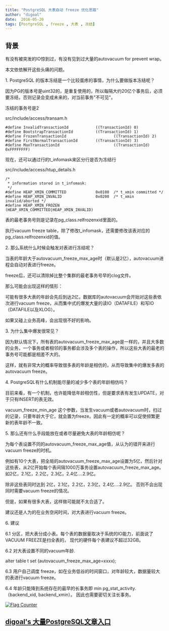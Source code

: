 ```yaml
---
title: "PostgreSQL 大表自动 freeze 优化思路"
author: "digoal"
date:  2016-05-20
tags: [PostgreSQL , freeze , 大表 , 冻结]
---
```

## 背景    
有没有被突发的IO惊到过，有没有见到过大量的autovacuum for prevent wrap。  
  
本文依依解开这些头痛的问题。  
  
1\. PostgreSQL 的版本冻结是一个比较蛋疼的事情，为什么要做版本冻结呢？  
  
因为PG的版本号是uint32的，是重复使用的，所以每隔大约20亿个事务后，必须要冻结，否则记录会变成未来的，对当前事务"不可见"。  
  
冻结的事务号是2  
  
src/include/access/transam.h  
  
```  
#define InvalidTransactionId            ((TransactionId) 0)  
#define BootstrapTransactionId          ((TransactionId) 1)  
#define FrozenTransactionId                     ((TransactionId) 2)  
#define FirstNormalTransactionId        ((TransactionId) 3)  
#define MaxTransactionId                        ((TransactionId) 0xFFFFFFFF)  
```  
  
现在，还可以通过行的t_infomask来区分行是否为冻结行  
  
src/include/access/htup_details.h  
  
```  
/*  
 * information stored in t_infomask:  
 */  
#define HEAP_XMIN_COMMITTED             0x0100  /* t_xmin committed */  
#define HEAP_XMIN_INVALID               0x0200  /* t_xmin invalid/aborted */  
#define HEAP_XMIN_FROZEN                (HEAP_XMIN_COMMITTED|HEAP_XMIN_INVALID)  
```  
  
表的最老事务号则是记录在pg_class.relfrozenxid里面的。  
  
执行vacuum freeze table，除了修改t_infomask，还需要修改该表对应的pg_class.relfrozenxid的值。  
  
  
2\. 那么系统什么时候会触发对表进行冻结呢？  
  
当表的年龄大于autovacuum_freeze_max_age时（默认是2亿），autovacuum进程会自动对表进行freeze。  
  
freeze后，还可以清除掉比整个集群的最老事务号早的clog文件。  
  
那么可能会出现这样的情形：  
  
可能有很多大表的年龄会先后到达2亿，数据库的autovacuum会开始对这些表依次进行vacuum freeze，从而集中式的爆发大量的读IO（DATAFILE）和写IO（DATAFILE以及XLOG）。  
  
如果又碰上业务高峰，会出现很不好的影响。  
  
  
3\. 为什么集中爆发很常见？  
  
因为默认情况下，所有表的autovacuum_freeze_max_age是一样的，并且大多数的业务，一个事务或者相邻的事务都会涉及多个表的操作，所以这些大表的最老的事务号可能都是相差不大的。  
  
这样，就有非常大的概率导致很多表的年龄是相仿的，从而导致集中的爆发多表的autovacuum freeze。  
  
  
4\. PostgreSQL有什么机制能尽量的减少多个表的年龄相仿吗？  
  
目前来看，有一个机制，也许能降低年龄相仿性，但是要求表有发生UPDATE，对于只有INSERT的表无效。  
  
vacuum_freeze_min_age 这个参数，当发生vacuum或者autovacuum时，扫过的记录，只要年龄大于它，就会置为freeze。因此有一定的概率可以促使频繁更新的表年龄不一致。  
  
  
5\. 那么还有什么手段能放在或者尽量避免大表的年龄相仿呢？  
  
  
为每个表设置不同的autovacuum_freeze_max_age值，从认为的错开来进行vacuum freeze的时机。  
  
例如有10个大表，把全局的autovacuum_freeze_max_age设置为5亿，然后针对这些表，从2亿开始每个表间隔1000万事务设置autovacuum_freeze_max_age。 如2亿，2.1亿，2.2亿，2.3亿，2.4亿....2.9亿。  
  
除非这些表同时达到 2亿，2.1亿，2.2亿，2.3亿，2.4亿....2.9亿。 否则不会出现同时需要vacuum freeze的情况。  
  
  
但是，如果有很多大表，这样做可能就不太合适了。  
  
建议还是人为的在业务空闲时间，对大表进行vacuum freeze。  
  
  
6\. 建议  
  
6\.1 分区，把大表分成小表。每个表的数据量取决于系统的IO能力，前面说了VACUUM FREEZE是扫全表的， 现代的硬件每个表建议不超过32GB。  
  
6\.2 对大表设置不同的vacuum年龄.  
  
alter table t set (autovacuum_freeze_max_age=xxxx);  
  
6\.3 用户自己调度 freeze，如在业务低谷的时间窗口，对年龄较大，数据量较大的表进行vacuum freeze。  
  
6\.4 年龄只能降到系统存在的最早的长事务即 min pg_stat_activity.（backend_xid, backend_xmin）。 因此也需要密切关注长事务。                                  
  
<a rel="nofollow" href="http://info.flagcounter.com/h9V1"  ><img src="http://s03.flagcounter.com/count/h9V1/bg_FFFFFF/txt_000000/border_CCCCCC/columns_2/maxflags_12/viewers_0/labels_0/pageviews_0/flags_0/"  alt="Flag Counter"  border="0"  ></a>  
  
  
  
  
  
  
## [digoal's 大量PostgreSQL文章入口](https://github.com/digoal/blog/blob/master/README.md "22709685feb7cab07d30f30387f0a9ae")
  
